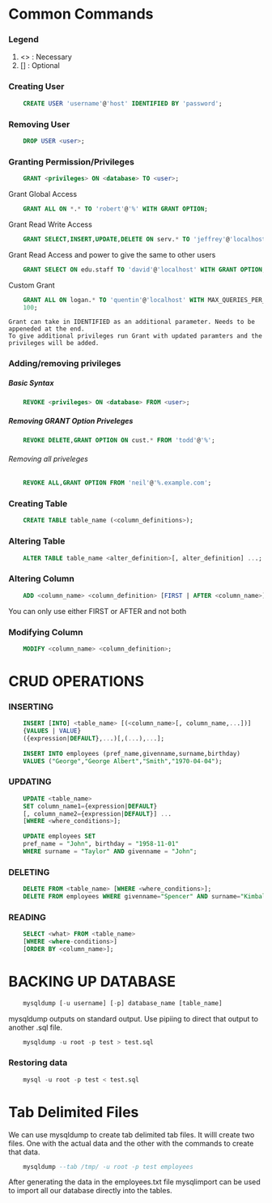 # **Common Commands**

### Legend

1. <> : Necessary
1. [] : Optional

### Creating User
``` SQL
	CREATE USER 'username'@'host' IDENTIFIED BY 'password';
```
### Removing User
``` SQL
	DROP USER <user>;
```
### Granting Permission/Privileges
``` SQL
	GRANT <privileges> ON <database> TO <user>;
```
Grant Global Access
``` SQL
	GRANT ALL ON *.* TO 'robert'@'%' WITH GRANT OPTION;
```
Grant Read Write Access
``` SQL
	GRANT SELECT,INSERT,UPDATE,DELETE ON serv.* TO 'jeffrey'@'localhost';
```
Grant Read Access and power to give the same to other users
``` SQL
	GRANT SELECT ON edu.staff TO 'david'@'localhost' WITH GRANT OPTION;
```
Custom Grant
``` SQL
	GRANT ALL ON logan.* TO 'quentin'@'localhost' WITH MAX_QUERIES_PER_HOUR
	100;
```
	Grant can take in IDENTIFIED as an additional parameter. Needs to be appeneded at the end.
	To give additional privileges run Grant with updated paramters and the privileges will be added.

### Adding/removing privileges

##### Basic Syntax
``` SQL
	REVOKE <privileges> ON <database> FROM <user>;
```
##### Removing GRANT Option Priveleges
``` SQL    
    REVOKE DELETE,GRANT OPTION ON cust.* FROM 'todd'@'%';
```    
######	 Removing all priveleges    
``` SQL
    REVOKE ALL,GRANT OPTION FROM 'neil'@'%.example.com';
```
### Creating Table
``` SQL
    CREATE TABLE table_name (<column_definitions>);
```
### Altering Table
``` SQL
    ALTER TABLE table_name <alter_definition>[, alter_definition] ...;
```

### Altering Column
``` SQL
    ADD <column_name> <column_definition> [FIRST | AFTER <column_name>];
```
You can only use either FIRST or AFTER and not both

### Modifying Column
``` SQL
    MODIFY <column_name> <column_definition>;
```
# **CRUD OPERATIONS**

### INSERTING

``` SQL
    INSERT [INTO] <table_name> [(<column_name>[, column_name,...])] 
    {VALUES | VALUE}
    ({expression|DEFAULT},...)[,(...),...];
    
    INSERT INTO employees (pref_name,givenname,surname,birthday)
    VALUES ("George","George Albert","Smith","1970-04-04");
```

### UPDATING

``` SQL
    UPDATE <table_name>
    SET column_name1={expression|DEFAULT}
    [, column_name2={expression|DEFAULT}] ...
    [WHERE <where_conditions>];
    
    UPDATE employees SET
    pref_name = "John", birthday = "1958-11-01"
    WHERE surname = "Taylor" AND givenname = "John";
```

### DELETING

``` SQL
    DELETE FROM <table_name> [WHERE <where_conditions>];
    DELETE FROM employees WHERE givenname="Spencer" AND surname="Kimball";
```

### READING
``` SQL
    SELECT <what> FROM <table_name>
    [WHERE <where-conditions>]
    [ORDER BY <column_name>];
```
# **BACKING UP DATABASE**

``` SQL
    mysqldump [-u username] [-p] database_name [table_name]
```

mysqldump outputs on standard output. Use pipiing to direct that output to another .sql file. 

``` SQL
    mysqldump -u root -p test > test.sql
```

### Restoring data
``` SQL
    mysql -u root -p test < test.sql
```

# **Tab Delimited Files**
We can use mysqldump to create tab delimited tab files. It willl create two files. One with the actual data and the other with the commands to create that data.

``` SQL
    mysqldump --tab /tmp/ -u root -p test employees
```

After generating the data in the employees.txt file mysqlimport can be used to import all our database directly into the tables.






    
